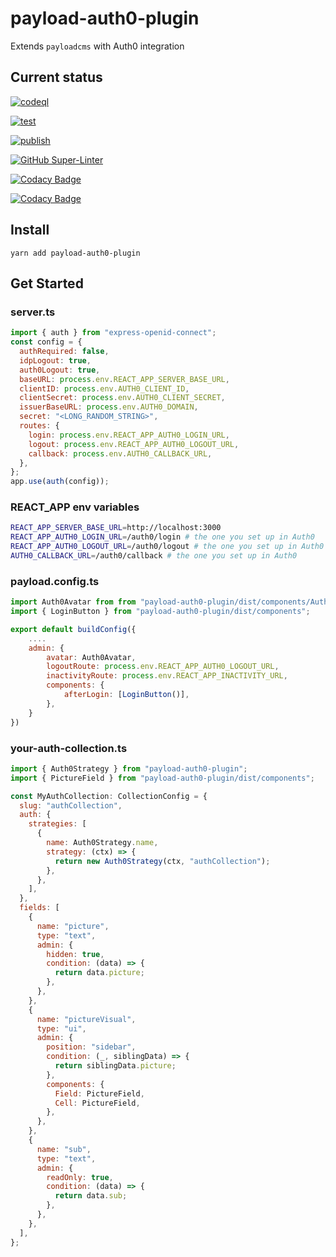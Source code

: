 # payload-auth0-plugin

Extends `payloadcms` with Auth0 integration

## Current status

[![codeql](https://github.com/finkinfridom/payload-auth0-plugin/actions/workflows/codeql.yml/badge.svg)](https://github.com/finkinfridom/payload-auth0-plugin/actions/workflows/codeql.yml)

[![test](https://github.com/finkinfridom/payload-auth0-plugin/actions/workflows/test.yml/badge.svg)](https://github.com/finkinfridom/payload-auth0-plugin/actions/workflows/test.yml)

[![publish](https://github.com/finkinfridom/payload-auth0-plugin/actions/workflows/publish.yml/badge.svg)](https://github.com/finkinfridom/payload-auth0-plugin/actions/workflows/publish.yml)

[![GitHub Super-Linter](https://github.com/finkinfridom/payload-auth0-plugin/workflows/Lint%20Code%20Base/badge.svg)](https://github.com/finkinfridom/payload-auth0-plugin/actions/workflows/linter.yml)

[![Codacy Badge](https://app.codacy.com/project/badge/Grade/450dafca0414474b9e39f63e2159bb43)](https://www.codacy.com/gh/finkinfridom/payload-auth0-plugin/dashboard?utm_source=github.com&utm_medium=referral&utm_content=finkinfridom/payload-auth0-plugin&utm_campaign=Badge_Grade)

[![Codacy Badge](https://app.codacy.com/project/badge/Coverage/450dafca0414474b9e39f63e2159bb43)](https://www.codacy.com/gh/finkinfridom/payload-auth0-plugin/dashboard?utm_source=github.com&utm_medium=referral&utm_content=finkinfridom/payload-auth0-plugin&utm_campaign=Badge_Coverage)

## Install

`yarn add payload-auth0-plugin`

## Get Started

### server.ts

```js
import { auth } from "express-openid-connect";
const config = {
  authRequired: false,
  idpLogout: true,
  auth0Logout: true,
  baseURL: process.env.REACT_APP_SERVER_BASE_URL,
  clientID: process.env.AUTH0_CLIENT_ID,
  clientSecret: process.env.AUTH0_CLIENT_SECRET,
  issuerBaseURL: process.env.AUTH0_DOMAIN,
  secret: "<LONG_RANDOM_STRING>",
  routes: {
    login: process.env.REACT_APP_AUTH0_LOGIN_URL,
    logout: process.env.REACT_APP_AUTH0_LOGOUT_URL,
    callback: process.env.AUTH0_CALLBACK_URL,
  },
};
app.use(auth(config));
```

### REACT_APP env variables

```sh
REACT_APP_SERVER_BASE_URL=http://localhost:3000
REACT_APP_AUTH0_LOGIN_URL=/auth0/login # the one you set up in Auth0
REACT_APP_AUTH0_LOGOUT_URL=/auth0/logout # the one you set up in Auth0
AUTH0_CALLBACK_URL=/auth0/callback # the one you set up in Auth0
```

### payload.config.ts

```js
import Auth0Avatar from from "payload-auth0-plugin/dist/components/Auth0Avatar";
import { LoginButton } from "payload-auth0-plugin/dist/components";

export default buildConfig({
    ....
    admin: {
        avatar: Auth0Avatar,
        logoutRoute: process.env.REACT_APP_AUTH0_LOGOUT_URL,
        inactivityRoute: process.env.REACT_APP_INACTIVITY_URL,
        components: {
            afterLogin: [LoginButton()],
        },
    }
})
```

### your-auth-collection.ts

```js
import { Auth0Strategy } from "payload-auth0-plugin";
import { PictureField } from "payload-auth0-plugin/dist/components";

const MyAuthCollection: CollectionConfig = {
  slug: "authCollection",
  auth: {
    strategies: [
      {
        name: Auth0Strategy.name,
        strategy: (ctx) => {
          return new Auth0Strategy(ctx, "authCollection");
        },
      },
    ],
  },
  fields: [
    {
      name: "picture",
      type: "text",
      admin: {
        hidden: true,
        condition: (data) => {
          return data.picture;
        },
      },
    },
    {
      name: "pictureVisual",
      type: "ui",
      admin: {
        position: "sidebar",
        condition: (_, siblingData) => {
          return siblingData.picture;
        },
        components: {
          Field: PictureField,
          Cell: PictureField,
        },
      },
    },
    {
      name: "sub",
      type: "text",
      admin: {
        readOnly: true,
        condition: (data) => {
          return data.sub;
        },
      },
    },
  ],
};
```
